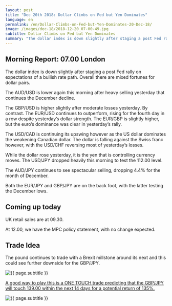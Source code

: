 ```yaml
---
layout: post
title: "Dec 20th 2018: Dollar Climbs on Fed but Yen Dominates"
language: en
permalink: /en/Dollar-Climbs-on-Fed-but-Yen-Dominates-20-Dec-18/
image: /images/dec-18/2018-12-20_07-00-49.jpg
subtitle: Dollar Climbs on Fed but Yen Dominates
summary: "The dollar index is down slightly after staging a post Fed rally on expectations of a bullish rate path. Overall there are mixed fortunes for dollar pairs. The AUD/USD is lower again this morning after heavy selling yesterday that continues the December decline"
---
```

## Morning Report: 07.00 London

The dollar index is down slightly after staging a post Fed rally on expectations of a bullish rate path. Overall there are mixed fortunes for dollar pairs. 

The AUD/USD is lower again this morning after heavy selling yesterday that continues the December decline. 

The GBP/USD is higher slightly after moderate losses yesterday. By contrast. The EUR/USD continues to outperform, rising for the fourth day in a row despite yesterday’s dollar strength. The EUR/GBP is slightly higher, but the euro’s dominance was clear in yesterday’s rally. 

The USD/CAD is continuing its upswing however as the US dollar dominates the weakening Canadian dollar. The dollar is falling against the Swiss franc however, with the USD/CHF reversing most of yesterday’s losses. 

While the dollar rose yesterday, it is the yen that is controlling currency moves. The USD/JPY dropped heavily this morning to test the 112.00 level. 

The AUD/JPY continues to see spectacular selling, dropping 4.4% for the month of December. 

Both the EUR/JPY and GBP/JPY are on the back foot, with the latter testing the December lows. 

## Coming up today

UK retail sales are at 09.30. 

At 12.00, we have the MPC policy statement, with no change expected. 

## Trade Idea

The pound continues to trade with a Brexit millstone around its next and this could see further downside for the GBP/JPY.

<img class="post-image" src="{{ site.url }}/images/dec-18/2018-12-20_07-00-49.jpg" alt="{{ page.subtitle }}" title="{{ page.subtitle }}">

<a href="%LINK%%?currency=GBP&market=forex&underlying=frxGBPJPY&formname=touchnotouch&duration_amount=14&duration_units=d&amount=10&amount_type=stake&expiry_type=duration&barrier=139" target="_blank" rel="noopener">A good way to play this is a ONE TOUCH trade predicting that the GBP/JPY will touch 139.00 within the next 14 days for a potential return of 135%.</a>

<img class="post-image" src="{{ site.url }}/images/dec-18/2018-12-20_07-02-30.jpg" alt="{{ page.subtitle }}" title="{{ page.subtitle }}">